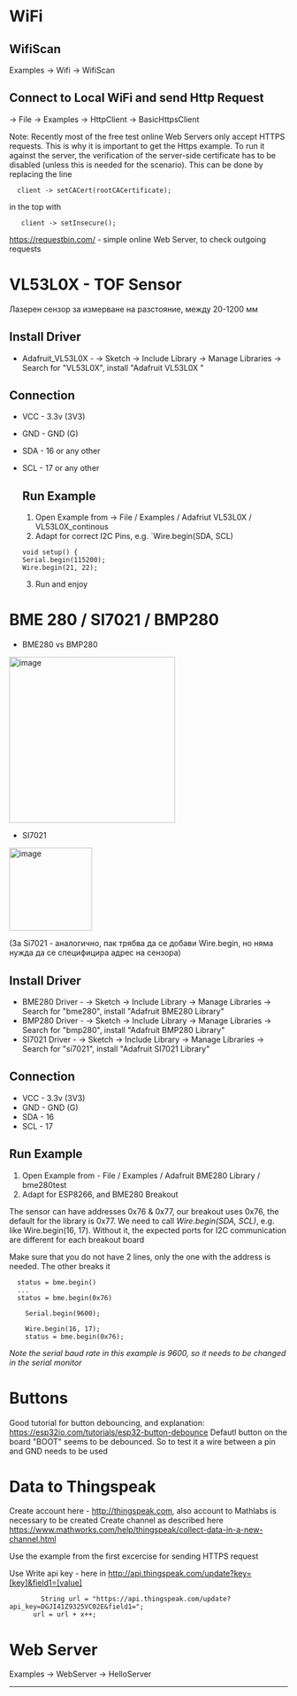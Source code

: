 # WiFi
## WifiScan

Examples -> Wifi -> WifiScan

## Connect to Local WiFi and send Http Request
<Arduino IDE> -> File -> Examples -> HttpClient -> BasicHttpsClient
  
  Note: Recently most of the free test online Web Servers only accept HTTPS requests. This is why it is important to get the Https example. To run it against the server, the verification of the server-side certificate has to be disabled (unless this is needed for the scenario). This can be done by replacing the line
``` 
  client -> setCACert(rootCACertificate); 
```  
  in the top with
```
   client -> setInsecure();
```  
https://requestbin.com/ - simple online Web Server, to check outgoing requests


# VL53L0X - TOF Sensor
  
Лазерен сензор за измерване на разстояние, между 20-1200 мм
  
## Install Driver

  * Adafruit_VL53L0X -  <Arduino IDE> -> Sketch -> Include Library -> Manage Libraries -> Search for "VL53L0X", install "Adafruit VL53L0X "
  
## Connection
* VCC - 3.3v (3V3)
* GND - GND (G)
* SDA - 16 or any other 
* SCL - 17 or any other
  
  
  ## Run Example
  
  1. Open Example from -> File / Examples / Adafriut VL53L0X / VL53L0X_continous
  2. Adapt for correct I2C Pins, e.g. `Wire.begin(SDA, SCL)
  ```
  void setup() {
  Serial.begin(115200);
  Wire.begin(21, 22);
  ```
  3. Run and enjoy
  

# BME 280 / SI7021 / BMP280

* BME280 vs BMP280
<img width="300" alt="image" src="https://github.com/fmi/iot-course/assets/492455/29b96997-4214-4acf-b2bf-d78791b99c92">

* SI7021
<img width="150" alt="image" src="https://github.com/fmi/iot-course/assets/492455/f7aba63a-968d-4c4c-99fe-836b36e082e0">


(За Si7021 -  аналогично, пак трябва да се добави Wire.begin, но няма нужда да се специфицира адрес на сензора)
## Install Driver

* BME280 Driver - <Arduino IDE> -> Sketch -> Include Library -> Manage Libraries -> Search for "bme280", install "Adafruit BME280 Library"
* BMP280 Driver - <Arduino IDE> -> Sketch -> Include Library -> Manage Libraries -> Search for "bmp280", install "Adafruit BMP280 Library"
* SI7021 Driver - <Arduino IDE> -> Sketch -> Include Library -> Manage Libraries -> Search for "si7021", install "Adafruit SI7021 Library"


## Connection

* VCC - 3.3v (3V3)
* GND - GND (G)
* SDA - 16
* SCL - 17


## Run Example

1. Open Example from - File / Examples / Adafruit BME280 Library / bme280test
2. Adapt for ESP8266, and BME280 Breakout

The sensor can have addresses 0x76 & 0x77, our breakout uses 0x76, the default for the library is 0x77.
We need to call *Wire.begin(SDA, SCL)*, e.g. like Wire.begin(16, 17). Without it, the expected ports for I2C communication are different for each breakout board

Make sure that you do not have 2 lines, only the one with the address is needed. The other breaks it
```
  status = bme.begin()
  ...
  status = bme.begin(0x76)
```
  
```
    Serial.begin(9600); 
    
    Wire.begin(16, 17);
    status = bme.begin(0x76); 
```
_Note the serial baud rate in this example is 9600, so it needs to be changed in the serial monitor_
  
# Buttons
  
  Good tutorial for button debouncing, and explanation: https://esp32io.com/tutorials/esp32-button-debounce
  Defautl button on the board "BOOT" seems to be debounced. So to test it a wire between a pin and GND needs to be used

# Data to Thingspeak

Create account here - http://thingspeak.com, also account to Mathlabs is necessary to be created
Create channel as described here 
https://www.mathworks.com/help/thingspeak/collect-data-in-a-new-channel.html

Use the example from the first excercise for sending HTTPS request

Use Write api key - here in <key>
http://api.thingspeak.com/update?key=[key]&field1=[value]

```
        String url = "https://api.thingspeak.com/update?api_key=DGJI41Z9325VC02E&field1=";
      url = url + x++;
```
  
# Web Server

Examples -> WebServer -> HelloServer

___
